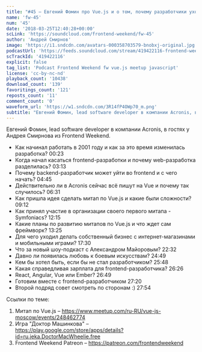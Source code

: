 ```yaml
---
title: "#45 – Евгений Фомин про Vue.js и о том, почему разработчики уходят из backend’а во frontend"
name: 'fw-45'
num: '45'
date: '2018-03-25T12:40:28+00:00'
scLink: 'https://soundcloud.com/frontend-weekend/fw-45'
author: 'Андрей Смирнов'
image: 'https://i1.sndcdn.com/avatars-000358703579-bnobxj-original.jpg'
podcastUrl: 'https://feeds.soundcloud.com/stream/419422116-frontend-weekend-fw-45.m4a'
scTrackId: '419422116'
explicit: false
tag_list: 'Podcast Frontend Weekend fw vue.js meetup javascript'
license: 'cc-by-nc-nd'
playback_count: '10438'
download_count: '139'
favoritings_count: '121'
reposts_count: '11'
comment_count: '0'
waveform_url: 'https://w1.sndcdn.com/3R14fP4OWp70_m.png'
subtitle: "Евгений Фомин, lead software developer в компании Acronis, в гостях у Андрея Смирнова из Frontend Weekend.  "
---
```

Евгений Фомин, lead software developer в компании Acronis, в гостях у Андрея Смирнова из Frontend Weekend.  

- Как начинал работать в 2001 году и как за это время изменилась разработка? <timecode sec="23">00:23</timecode>
- Когда начал касаться frontend-разработки и почему web-разработка разделилась? <timecode sec="193">03:13</timecode>
- Почему backend-разработчик может уйти во frontend и с чего начать? <timecode sec="285">04:45</timecode>
- Действительно ли в Acronis сейчас всё пишут на Vue и почему так случилось? <timecode sec="391">06:31</timecode>
- Как пришла идея сделать митап по Vue.js и какие были сложности? <timecode sec="552">09:12</timecode>
- Как принял участие в организации своего первого митапа - Symfoniacs? <timecode sec="735">12:15</timecode>
- Какие планы по развитию митапов по Vue.js и что ждет сам фреймворк? <timecode sec="805">13:25</timecode>
- Для чего уходил делать собственный бизнес с интернет-магазинами и мобильными играми? <timecode sec="1050">17:30</timecode>
- Что за новый шоу-подкаст с Александром Майоровым? <timecode sec="1352">22:32</timecode>
- Давно ли появилась любовь к боевым искусствам? <timecode sec="1489">24:49</timecode>
- Кем бы хотел быть, если бы не стал разработчиком? <timecode sec="1548">25:48</timecode>
- Какая справедливая зарплата для frontend-разработчика? <timecode sec="1586">26:26</timecode>
- React, Angular, Vue или Ember? <timecode sec="1609">26:49</timecode>
- Готовим вместе с frontend-разработчиком <timecode sec="1640">27:20</timecode>
- Второй подряд совет смотреть по сторонам :) <timecode sec="1674">27:54</timecode>

Ссылки по теме:
1) Митап по Vue.js – https://www.meetup.com/ru-RU/vue-js-moscow/events/248462774
2) Игра "Доктор Машинкова" – https://play.google.com/store/apps/details?id=ru.jeka.DoctorMacWheelie.free
3) Frontend Weekend Patreon – https://patreon.com/frontendweekend